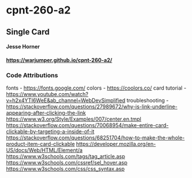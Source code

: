 # cpnt-260-a2
## Single Card
#### Jesse Horner
#### https://warjumper.github.io/cpnt-260-a2/


### Code Attributions

fonts - https://fonts.google.com/
colors - https://coolors.co/
card tutorial - https://www.youtube.com/watch?v=h2x4YTI6WeE&ab_channel=WebDevSimplified
troubleshooting - https://stackoverflow.com/questions/27989672/why-is-link-underline-appearing-after-clicking-the-link
https://www.w3.org/Style/Examples/007/center.en.tmpl
https://stackoverflow.com/questions/70068954/make-entire-card-clickable-by-targeting-a-inside-of-it
https://stackoverflow.com/questions/68251704/how-to-make-the-whole-product-item-card-clickable
https://developer.mozilla.org/en-US/docs/Web/HTML/Element/a
https://www.w3schools.com/tags/tag_article.asp
https://www.w3schools.com/cssref/sel_hover.asp
https://www.w3schools.com/css/css_syntax.asp